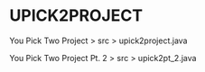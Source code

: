 # UPICK2PROJECT
You Pick Two Project > src > upick2project.java

You Pick Two Project Pt. 2 > src > upick2pt_2.java
